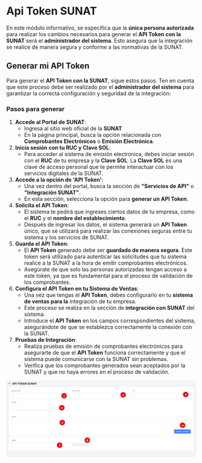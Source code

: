 # Api Token SUNAT

En este módulo informativo, se especifica que la **única persona autorizada** para realizar los cambios necesarios para generar el **API Token con la SUNAT** será el **administrador del sistema**. Esto asegura que la integración se realice de manera segura y conforme a las normativas de la SUNAT.

## Generar mi API Token

Para generar el **API Token con la SUNAT**, sigue estos pasos. Ten en cuenta que este proceso debe ser realizado por el **administrador del sistema** para garantizar la correcta configuración y seguridad de la integración:

### Pasos para generar

1. **Accede al Portal de SUNAT**:
    - Ingresa al sitio web oficial de la **SUNAT**
    - En la página principal, busca la opción relacionada con **Comprobantes Electrónicos** o **Emisión Electrónica**.
2. **Inicia sesión con tu RUC y Clave SOL**:
    - Para acceder al sistema de emisión electrónica, debes iniciar sesión con el **RUC** de tu empresa y la **Clave SOL**. La **Clave SOL** es una clave de acceso personal que te permite interactuar con los servicios digitales de la SUNAT.
3. **Accede a la opción de 'API Token'**:
    - Una vez dentro del portal, busca la sección de **"Servicios de API"** o **"Integración SUNAT"**.
    - En esta sección, selecciona la opción para **generar un API Token**.
4. **Solicita el API Token**:
    - El sistema te pedirá que ingreses ciertos datos de tu empresa, como el **RUC** y el **nombre del establecimiento**.
    - Después de ingresar los datos, el sistema generará un **API Token** único, que se utilizará para realizar las conexiones seguras entre tu sistema y los servicios de SUNAT.
5. **Guarda el API Token**:
    - El **API Token** generado debe ser **guardado de manera segura**. Este token será utilizado para autenticar las solicitudes que tu sistema realice a la SUNAT a la hora de emitir comprobantes electrónicos.
    - Asegúrate de que solo las personas autorizadas tengan acceso a este token, ya que es fundamental para el proceso de validación de los comprobantes.
6. **Configura el API Token en tu Sistema de Ventas**:
    - Una vez que tengas el **API Token**, debes configurarlo en tu **sistema de ventas para la** integración de tu empresa.
    - Este proceso se realiza en la sección de **integración con SUNAT** del sistema.
    - Introduce el **API Token** en los campos correspondientes del sistema, asegurándote de que se establezca correctamente la conexión con la SUNAT.
7. **Pruebas de Integración**:
    - Realiza pruebas de emisión de comprobantes electrónicos para asegurarte de que el **API Token** funciona correctamente y que el sistema puede comunicarse con la SUNAT sin problemas.
    - Verifica que los comprobantes generados sean aceptados por la SUNAT y que no haya errores en el proceso de validación.

![api](./img9/api.png)